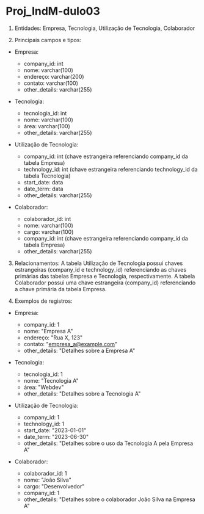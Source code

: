 # Proj_IndM-dulo03
1. Entidades:
Empresa, Tecnologia, Utilização de Tecnologia, Colaborador

2. Principais campos e tipos:
- Empresa:
  - company_id: int
  - nome: varchar(100)
  - endereço: varchar(200)
  - contato: varchar(100)
  - other_details: varchar(255)

- Tecnologia:
  - tecnologia_id: int
  - nome: varchar(100)
  - área: varchar(100)
  - other_details: varchar(255)

- Utilização de Tecnologia:
  - company_id: int (chave estrangeira referenciando company_id da tabela Empresa)
  - technology_id: int (chave estrangeira referenciando technology_id da tabela Tecnologia)
  - start_date: data
  - date_term: data
  - other_details: varchar(255)

- Colaborador:
  - colaborador_id: int
  - nome: varchar(100)
  - cargo: varchar(100)
  - company_id: int (chave estrangeira referenciando company_id da tabela Empresa)
  - other_details: varchar(255)

3. Relacionamentos:
A tabela Utilização de Tecnologia possui chaves estrangeiras (company_id e technology_id) referenciando as chaves primárias das tabelas Empresa e Tecnologia, respectivamente. A tabela Colaborador possui uma chave estrangeira (company_id) referenciando a chave primária da tabela Empresa.

4. Exemplos de registros:
- Empresa:
  - company_id: 1
  - nome: "Empresa A"
  - endereço: "Rua X, 123"
  - contato: "empresa_a@example.com"
  - other_details: "Detalhes sobre a Empresa A"

- Tecnologia:
  - tecnologia_id: 1
  - nome: "Tecnologia A"
  - área: "Webdev"
  - other_details: "Detalhes sobre a Tecnologia A"

- Utilização de Tecnologia:
  - company_id: 1
  - technology_id: 1
  - start_date: "2023-01-01"
  - date_term: "2023-06-30"
  - other_details: "Detalhes sobre o uso da Tecnologia A pela Empresa A"

- Colaborador:
  - colaborador_id: 1
  - nome: "João Silva"
  - cargo: "Desenvolvedor"
  - company_id: 1
  - other_details: "Detalhes sobre o colaborador João Silva na Empresa A"
